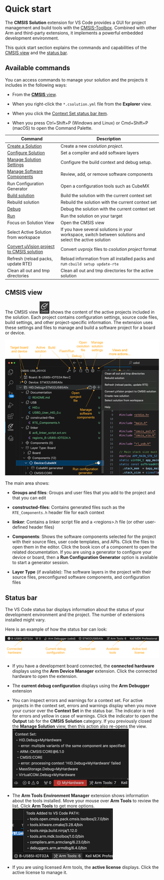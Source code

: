# Quick start

The **CMSIS Solution** extension for VS Code provides a GUI for project management and build tools with the [CMSIS-Toolbox](https://open-cmsis-pack.github.io/cmsis-toolbox/). Combined with other
Arm and third-party extensions, it implements a powerful embedded development environment.

This quick start section explains the commands and capabilities of the [CMSIS view](#cmsis-view)
and the [status bar](#status-bar).

## Available commands

You can access commands to manage your solution and the projects it includes in the following ways:

- From the [**CMSIS** view](#cmsis-view).

- When you right-click the `*.csolution.yml` file from the **Explorer** view.

- When you click the [Context Set status bar item](#status-bar).

- When you press Ctrl+Shift+P (Windows and Linux) or Cmd+Shift+P (macOS) to open the Command Palette.

| Command | Description |
|---------|-------------|
| [Create a Solution](./create_app.md) | Create a new *csolution project*.  |
| [Configure Solution](./configuration.md#configure-a-solution) | Set a compiler and add software layers |
| [Manage Solution Settings](./manage_settings.md) | Configure the build context and debug setup. |
| [Manage Software Components](./manage_components.md) | Review, add, or remove software components |
| Run Configuration Generator                            | Open a configuration tools such as CubeMX |
| [Build solution](./build.md)                     | Build the solution with the current context set |
| Rebuild solution                         | Rebuild the solution with the current context set |
| [Debug](./debug.md)                      | Debug the solution with the current context set |
| [Run](./flash.md)                        | Run the solution on your target |
| Focus on Solution View                   | Open the CMSIS view |
| Select Active Solution from workspace           | If you have several solutions in your workspace, switch between solutions and select the active solution |
| [Convert µVision project to CMSIS solution](./importuv.md) | Convert uvprojx files to *csolution project* format |
| Refresh (reload packs, update RTE)       | Reload information from all installed packs and run `cbuild setup update-rte` |
| Clean all out and tmp directories        | Clean all out and tmp directories for the active solution |

## CMSIS view

The CMSIS view ![CMSIS icon](./images/cmsis-icon.png) shows the content of the active projects included in the solution. Each
project contains configuration settings, source code files, build settings, and other project-specific information. The
extension uses these settings and files to manage and build a software project for a board or device.

![CMSIS view](./images/solution-outline.png)

The main area shows:

- **Groups and files**: Groups and user files that you add to the project and that you can edit

- **constructed-files**: Contains generated files such as the `RTE_Components.h` header file for each context

- **linker**: Contains a linker script file and a &lt;regions&gt;.h file (or other user-defined header files)

- **Components**: Shows the software components selected for the project with their source files, user code templates, and
  APIs. Click the files to open them in the editor. Click the book icon of a component to open the related documentation.
  If you are using a generator to configure your device or board, then a **Run Configuration Generator** option is available to start a
  generator session.

- **Layer Type** (if available): The software layers in the project with their source files, preconfigured software
  components, and configuration files

## Status bar

The VS Code status bar displays information about the status of your development environment and the project. The number of extensions installed might vary.

Here is an example of how the status bar can look:

![Status bar](./images/status-bar.png)

- If you have a development board connected, the **connected hardware** displays using the **Arm Device Manager** extension.
  Click the connected hardware to open the extension.

- The **current debug configuration** displays using the **Arm Debugger** extension

- You can inspect errors and warnings for a context set. For active projects in the context set, errors and warnings display
  when you move your cursor over the **Context Set** in the status bar. The indicator is red for errors and yellow in case
  of warnings. Click the indicator to open the **Output** tab for the **CMSIS Solution** category. If you previously closed
  the **Manage Solution** view, then this action also re-opens the view.
  ![Context Set errors and warnings](./images/context-set-popup.png)

- The **Arm Tools Environment Manager** extension shows information about the tools installed. Move your mouse over **Arm Tools** to review the list. Click **Arm Tools** to get more options.
  ![Arm Tools](./images/arm-tools.png)

- If you are using licensed Arm tools, the **active license** displays. Click the active license to manage it.
